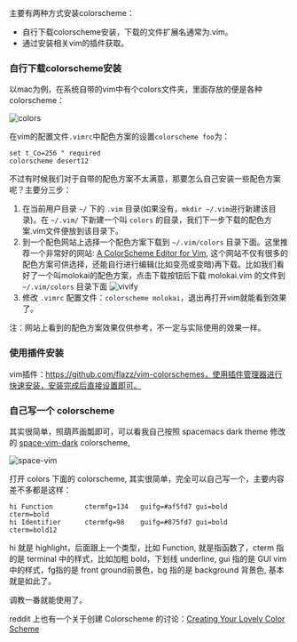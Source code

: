主要有两种方式安装colorscheme：

- 自行下载colorscheme安装，下载的文件扩展名通常为.vim。
- 通过安装相关vim的插件获取。

### 自行下载colorscheme安装

以mac为例，在系统自带的vim中有个colors文件夹，里面存放的便是各种colorscheme：

![colors](https://img-blog.csdn.net/20160713202818512)

在vim的配置文件`.vimrc`中配色方案的设置`colorscheme foo`为：

```vim
set t_Co=256 " required
colorscheme desert12
```

不过有时候我们对于自带的配色方案不太满意，那要怎么自己安装一些配色方案呢？主要分三步：

1. 在当前用户目录 `~/` 下的 `.vim` 目录(如果没有，`mkdir ~/.vim`进行新建该目录)。在 `~/.vim/` 下新建一个叫 `colors` 的目录，我们下一步下载的配色方案.vim文件便放到该目录下。
2. 到一个配色网站上选择一个配色方案下载到 `~/.vim/colors` 目录下面。这里推荐一个非常好的网站: [A ColorScheme Editor for Vim](http://bytefluent.com/vivify/), 这个网站不仅有很多的配色方案可供选择，还能自行进行编辑(比如变亮或变暗)再下载。比如我们看好了一个叫molokai的配色方案，点击下载按钮后下载 molokai.vim 的文件到 `~/.vim/colors` 目录下面 
    ![vivify](https://img-blog.csdn.net/20160713204112504)
3. 修改 `.vimrc` 配置文件：`colorscheme molokai`，退出再打开vim就能看到效果了。

注：网站上看到的配色方案效果仅供参考，不一定与实际使用的效果一样。

### 使用插件安装

vim插件：https://github.com/flazz/vim-colorschemes，使用插件管理器进行快速安装，安装完成后直接设置即可。

### 自己写一个 colorscheme

其实很简单，照葫芦画瓢即可，可以看我自己按照 spacemacs dark theme 修改的 [space-vim-dark](https://github.com/liuchengxu/space-vim-dark) colorscheme, 

![space-vim](https://raw.githubusercontent.com/liuchengxu/img/master/space-vim/space-vim-gui.png)

打开 colors 下面的 colorscheme, 其实很简单，完全可以自己写一个，主要内容差不多都是这样：

```vim
hi Function        ctermfg=134   guifg=#af5fd7 gui=bold            cterm=bold
hi Identifier      ctermfg=98    guifg=#875fd7 gui=bold           cterm=bold12
```

hi 就是 highlight，后面跟上一个类型，比如 Function, 就是指函数了，cterm 指的是 terminal  中的样式，比如加粗 bold，下划线 underline, gui 指的是 GUI vim中的样式，fg指的是 front  ground前景色，bg 指的是 background 背景色, 基本就是如此了。

调教一番就能使用了。

reddit 上也有一个关于创建 Colorscheme 的讨论：[Creating Your Lovely Color Scheme](https://www.reddit.com/r/vim/comments/7auw18/creating_your_lovely_color_scheme_vimconf2017/)